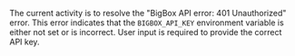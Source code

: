 The current activity is to resolve the "BigBox API error: 401 Unauthorized" error. This error indicates that the `BIGBOX_API_KEY` environment variable is either not set or is incorrect. User input is required to provide the correct API key.

